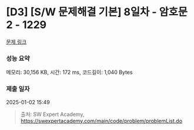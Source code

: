 # [D3] [S/W 문제해결 기본] 8일차 - 암호문2 - 1229 

[문제 링크](https://swexpertacademy.com/main/code/problem/problemDetail.do?contestProbId=AV14yIsqAHYCFAYD) 

### 성능 요약

메모리: 30,156 KB, 시간: 172 ms, 코드길이: 1,040 Bytes

### 제출 일자

2025-01-02 15:49



> 출처: SW Expert Academy, https://swexpertacademy.com/main/code/problem/problemList.do